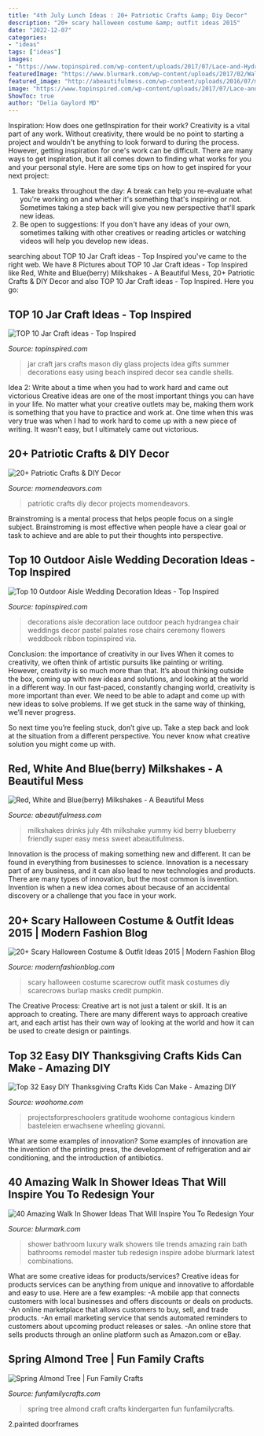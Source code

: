```yaml
---
title: "4th July Lunch Ideas : 20+ Patriotic Crafts &amp; Diy Decor"
description: "20+ scary halloween costume &amp; outfit ideas 2015"
date: "2022-12-07"
categories:
- "ideas"
tags: ["ideas"]
images:
- "https://www.topinspired.com/wp-content/uploads/2017/07/Lace-and-Hydrangea-683x1024.jpg"
featuredImage: "https://www.blurmark.com/wp-content/uploads/2017/02/Walk-in-Shower-Design-3.jpg"
featured_image: "http://abeautifulmess.com/wp-content/uploads/2016/07/milkshakes.jpg"
image: "https://www.topinspired.com/wp-content/uploads/2017/07/Lace-and-Hydrangea-683x1024.jpg"
ShowToc: true
author: "Delia Gaylord MD"
---
```



Inspiration: How does one getInspiration for their work?
Creativity is a vital part of any work. Without creativity, there would be no point to starting a project and wouldn't be anything to look forward to during the process. However, getting inspiration for one's work can be difficult. There are many ways to get inspiration, but it all comes down to finding what works for you and your personal style. Here are some tips on how to get inspired for your next project: 
1) Take breaks throughout the day: A break can help you re-evaluate what you're working on and whether it's something that's inspiring or not. Sometimes taking a step back will give you new perspective that'll spark new ideas. 
2) Be open to suggestions: If you don't have any ideas of your own, sometimes talking with other creatives or reading articles or watching videos will help you develop new ideas.

	

		
searching about TOP 10 Jar Craft ideas - Top Inspired you've came to the right web. We have 8 Pictures about TOP 10 Jar Craft ideas - Top Inspired like Red, White and Blue(berry) Milkshakes - A Beautiful Mess, 20+ Patriotic Crafts &amp; DIY Decor and also TOP 10 Jar Craft ideas - Top Inspired. Here you go:
		
    
## TOP 10 Jar Craft Ideas - Top Inspired

<img loading=lazy src="http://topinspired.com/wp-content/uploads/2013/08/crafts-with-jars_05.jpg" onerror="this.onerror=null;this.src='https://tse3.mm.bing.net/th?id=OIP.aynrVXawp6a7E2e7ngPPCQHaLF&amp;pid=15.1';" alt="TOP 10 Jar Craft ideas - Top Inspired">

_Source: topinspired.com_

>jar craft jars crafts mason diy glass projects idea gifts summer decorations easy using beach inspired decor sea candle shells. 

	

Idea 2: Write about a time when you had to work hard and came out victorious
Creative ideas are one of the most important things you can have in your life. No matter what your creative outlets may be, making them work is something that you have to practice and work at. One time when this was very true was when I had to work hard to come up with a new piece of writing. It wasn't easy, but I ultimately came out victorious.

    
## 20+ Patriotic Crafts &amp; DIY Decor

<img loading=lazy src="http://www.momendeavors.com/wp-content/uploads/2014/06/Patriotic-Projects-719x1024.jpg" onerror="this.onerror=null;this.src='https://tse3.mm.bing.net/th?id=OIP.vfW0NT3ohXWXYNJas5v3LQHaKj&amp;pid=15.1';" alt="20+ Patriotic Crafts &amp; DIY Decor">

_Source: momendeavors.com_

>patriotic crafts diy decor projects momendeavors. 

	

Brainstroming is a mental process that helps people focus on a single subject. Brainstroming is most effective when people have a clear goal or task to achieve and are able to put their thoughts into perspective.

    
## Top 10 Outdoor Aisle Wedding Decoration Ideas - Top Inspired

<img loading=lazy src="https://www.topinspired.com/wp-content/uploads/2017/07/Lace-and-Hydrangea-683x1024.jpg" onerror="this.onerror=null;this.src='https://tse4.mm.bing.net/th?id=OIP.qPjW1tw--i3xsn15Xvy1EgHaLG&amp;pid=15.1';" alt="Top 10 Outdoor Aisle Wedding Decoration Ideas - Top Inspired">

_Source: topinspired.com_

>decorations aisle decoration lace outdoor peach hydrangea chair weddings decor pastel palates rose chairs ceremony flowers weddbook ribbon topinspired via. 

	

Conclusion: the importance of creativity in our lives
When it comes to creativity, we often think of artistic pursuits like painting or writing.  However, creativity is so much more than that. It’s about thinking outside the box, coming up with new ideas and solutions, and looking at the world in a different way.
In our fast-paced, constantly changing world, creativity is more important than ever. We need to be able to adapt and come up with new ideas to solve problems. If we get stuck in the same way of thinking, we’ll never progress.

So next time you’re feeling stuck, don’t give up. Take a step back and look at the situation from a different perspective. You never know what creative solution you might come up with.

    
## Red, White And Blue(berry) Milkshakes - A Beautiful Mess

<img loading=lazy src="http://abeautifulmess.com/wp-content/uploads/2016/07/milkshakes.jpg" onerror="this.onerror=null;this.src='https://tse4.mm.bing.net/th?id=OIP.6CtRpmywQNpI9JXjqxi_HQHaLH&amp;pid=15.1';" alt="Red, White and Blue(berry) Milkshakes - A Beautiful Mess">

_Source: abeautifulmess.com_

>milkshakes drinks july 4th milkshake yummy kid berry blueberry friendly super easy mess sweet abeautifulmess. 

	

Innovation is the process of making something new and different. It can be found in everything from businesses to science. Innovation is a necessary part of any business, and it can also lead to new technologies and products. There are many types of innovation, but the most common is invention. Invention is when a new idea comes about because of an accidental discovery or a challenge that you face in your work.

    
## 20+ Scary Halloween Costume &amp; Outfit Ideas 2015 | Modern Fashion Blog

<img loading=lazy src="http://modernfashionblog.com/wp-content/uploads/2015/08/20-Scary-Halloween-Costume-Outfit-Ideas-2015-17.jpg" onerror="this.onerror=null;this.src='https://tse1.mm.bing.net/th?id=OIP.NfF_WCwXi9mdTqhFErDyQAHaJ4&amp;pid=15.1';" alt="20+ Scary Halloween Costume &amp; Outfit Ideas 2015 | Modern Fashion Blog">

_Source: modernfashionblog.com_

>scary halloween costume scarecrow outfit mask costumes diy scarecrows burlap masks credit pumpkin. 

	

The Creative Process:
Creative art is not just a talent or skill. It is an approach to creating. There are many different ways to approach creative art, and each artist has their own way of looking at the world and how it can be used to create design or paintings.

    
## Top 32 Easy DIY Thanksgiving Crafts Kids Can Make - Amazing DIY

<img loading=lazy src="https://www.woohome.com/wp-content/uploads/2013/11/Thanksgiving-Crafts-Kids-Can-Make-29.jpg" onerror="this.onerror=null;this.src='https://tse1.mm.bing.net/th?id=OIP.sKiBbTtZrke5txgb334BhwHaKS&amp;pid=15.1';" alt="Top 32 Easy DIY Thanksgiving Crafts Kids Can Make - Amazing DIY">

_Source: woohome.com_

>projectsforpreschoolers gratitude woohome contagious kindern basteleien erwachsene wheeling giovanni. 

	

What are some examples of innovation?
Some examples of innovation are the invention of the printing press, the development of refrigeration and air conditioning, and the introduction of antibiotics.

    
## 40 Amazing Walk In Shower Ideas That Will Inspire You To Redesign Your

<img loading=lazy src="https://www.blurmark.com/wp-content/uploads/2017/02/Walk-in-Shower-Design-3.jpg" onerror="this.onerror=null;this.src='https://tse4.mm.bing.net/th?id=OIP.T4YTqyjmtZLN_eAuv3RDyAHaJ4&amp;pid=15.1';" alt="40 Amazing Walk In Shower Ideas That Will Inspire You To Redesign Your">

_Source: blurmark.com_

>shower bathroom luxury walk showers tile trends amazing rain bath bathrooms remodel master tub redesign inspire adobe blurmark latest combinations. 

	

What are some creative ideas for products/services?
Creative ideas for products services can be anything from unique and innovative to affordable and easy to use. Here are a few examples: 
-A mobile app that connects customers with local businesses and offers discounts or deals on products. 
-An online marketplace that allows customers to buy, sell, and trade products. 
-An email marketing service that sends automated reminders to customers about upcoming product releases or sales. 
-An online store that sells products through an online platform such as Amazon.com or eBay.

    
## Spring Almond Tree | Fun Family Crafts

<img loading=lazy src="https://funfamilycrafts.com/wp-content/uploads/2012/03/P1030778.jpg" onerror="this.onerror=null;this.src='https://tse1.mm.bing.net/th?id=OIP.g17_GMfeIx1tkyc3-lDPZAHaJ4&amp;pid=15.1';" alt="Spring Almond Tree | Fun Family Crafts">

_Source: funfamilycrafts.com_

>spring tree almond craft crafts kindergarten fun funfamilycrafts. 

	

2.painted doorframes

